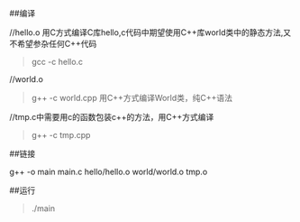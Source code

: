 ##编译

//hello.o 用C方式编译C库hello,c代码中期望使用C++库world类中的静态方法,又不希望参杂任何C++代码
> gcc -c hello.c

//world.o
> g++ -c world.cpp   用C++方式编译World类，纯C++语法

//tmp.c中需要用c的函数包装c++的方法，用C++方式编译
> g++ -c tmp.cpp

##链接

g++ -o main main.c hello/hello.o world/world.o tmp.o

##运行
> ./main

